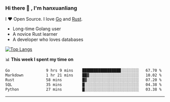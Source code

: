 ### Hi there 👋 , I'm hanxuanliang

<!--
**hanxuanliang/hanxuanliang** is a ✨ _special_ ✨ repository because its `README.md` (this file) appears on your GitHub profile.

Here are some ideas to get you started:

- 🔭 I’m currently working on ...
- 🌱 I’m currently learning ...
- 👯 I’m looking to collaborate on ...
- 🤔 I’m looking for help with ...
- 💬 Ask me about ...
- 📫 How to reach me: ...
- 😄 Pronouns: ...
- ⚡ Fun fact: ...
-->
I ❤ Open Source. I love [Go](https://golang.org) and [Rust](https://www.rust-lang.org/zh-CN/).

* Long-time Golang user
* A novice Rust learner
* A developer who loves databases

[![Top Langs](https://github-readme-stats.vercel.app/api?username=hanxuanliang&show_icons=true&count_private=true&line_height=40)](https://github.com/anuraghazra/github-readme-stats)

📊 **This week I spent my time on**
<!--START_SECTION:waka-->

```txt
Go                9 hrs 9 mins    █████████████████░░░░░░░░   67.70 %
Markdown          1 hr 21 mins    ██▓░░░░░░░░░░░░░░░░░░░░░░   10.02 %
Rust              58 mins         █▓░░░░░░░░░░░░░░░░░░░░░░░   07.20 %
SQL               35 mins         █░░░░░░░░░░░░░░░░░░░░░░░░   04.38 %
Python            27 mins         █░░░░░░░░░░░░░░░░░░░░░░░░   03.38 %
```

<!--END_SECTION:waka-->

***
